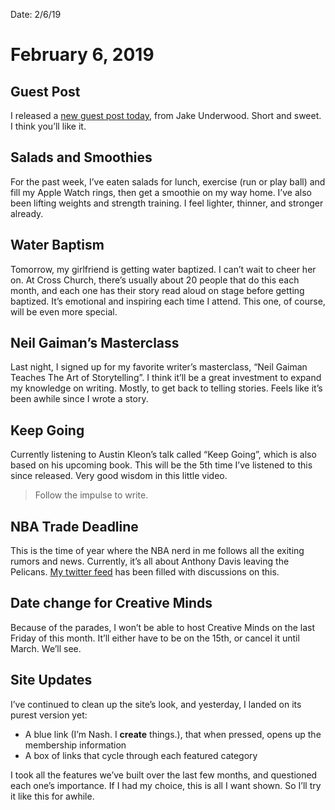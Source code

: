 Date: 2/6/19

# February 6, 2019

## Guest Post

I released a [new guest post today](https://nashp.com/the-tap-in), from Jake Underwood. Short and sweet. I think you’ll like it.

## Salads and Smoothies

For the past week, I’ve eaten salads for lunch, exercise (run or play ball) and fill my Apple Watch rings, then get a smoothie on my way home. I’ve also been lifting weights and strength training. I feel lighter, thinner, and stronger already.

## Water Baptism

Tomorrow, my girlfriend is getting water baptized. I can’t wait to cheer her on. At Cross Church, there’s usually about 20 people that do this each month, and each one has their story read aloud on stage before getting baptized. It’s emotional and inspiring each time I attend. This one, of course, will be even more special.

## Neil Gaiman’s Masterclass

Last night, I signed up for my favorite writer’s masterclass, “Neil Gaiman Teaches The Art of Storytelling”. I think it’ll be a great investment to expand my knowledge on writing. Mostly, to get back to telling stories. Feels like it’s been awhile since I wrote a story.

## Keep Going

Currently listening to Austin Kleon’s talk called “Keep Going”, which is also based on his upcoming book. This will be the 5th time I’ve listened to this since released. Very good wisdom in this little video.

> Follow the impulse to write.

## NBA Trade Deadline

This is the time of year where the NBA nerd in me follows all the exiting rumors and news. Currently, it’s all about Anthony Davis leaving the Pelicans. [My twitter feed](http://twitter.com/nashp) has been filled with discussions on this. 

## Date change for Creative Minds

Because of the parades, I won’t be able to host Creative Minds on the last Friday of this month. It’ll either have to be on the 15th, or cancel it until March. We’ll see.

## Site Updates

I’ve continued to clean up the site’s look, and yesterday, I landed on its purest version yet:

- A blue link (I’m Nash. I **create** things.), that when pressed, opens up the membership information
- A box of links that cycle through each featured category

I took all the features we’ve built over the last few months, and questioned each one’s importance. If I had my choice, this is all I want shown. So I’ll try it like this for awhile.

